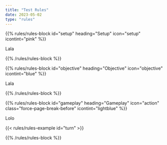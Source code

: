 ```yaml
---
title: "Test Rules"
date: 2023-05-02
type: "rules"
---
```


{{% rules/rules-block id="setup" heading="Setup" icon="setup" icontint="pink" %}}

Lala

{{% /rules/rules-block %}}

{{% rules/rules-block id="objective" heading="Objective" icon="objective" icontint="blue" %}}

Lala

{{% /rules/rules-block %}}

{{% rules/rules-block id="gameplay" heading="Gameplay" icon="action" class="force-page-break-before" icontint="lightblue" %}}

Lolo

{{< rules/rules-example id="turn" >}}

{{% /rules/rules-block %}}